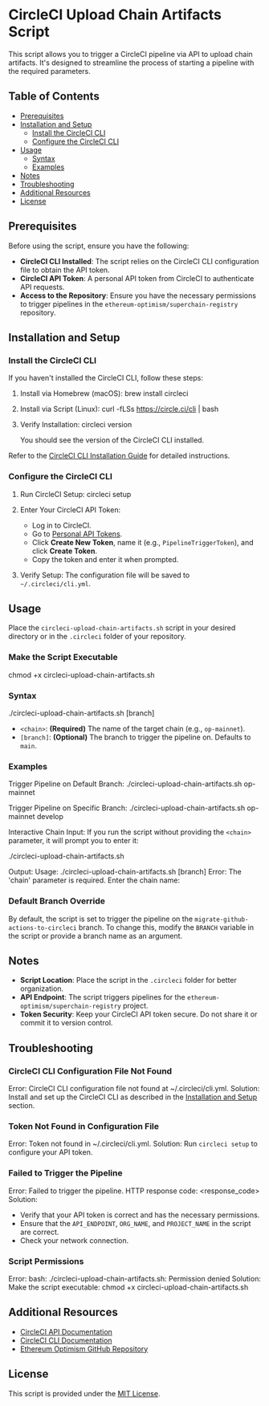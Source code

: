 # CircleCI Upload Chain Artifacts Script

This script allows you to trigger a CircleCI pipeline via API to upload chain artifacts. It's designed to streamline the process of starting a pipeline with the required parameters.

## Table of Contents

- [Prerequisites](#prerequisites)
- [Installation and Setup](#installation-and-setup)
  - [Install the CircleCI CLI](#install-the-circleci-cli)
  - [Configure the CircleCI CLI](#configure-the-circleci-cli)
- [Usage](#usage)
  - [Syntax](#syntax)
  - [Examples](#examples)
- [Notes](#notes)
- [Troubleshooting](#troubleshooting)
- [Additional Resources](#additional-resources)
- [License](#license)

## Prerequisites

Before using the script, ensure you have the following:

- **CircleCI CLI Installed**: The script relies on the CircleCI CLI configuration file to obtain the API token.
- **CircleCI API Token**: A personal API token from CircleCI to authenticate API requests.
- **Access to the Repository**: Ensure you have the necessary permissions to trigger pipelines in the `ethereum-optimism/superchain-registry` repository.

## Installation and Setup

### Install the CircleCI CLI

If you haven't installed the CircleCI CLI, follow these steps:

1. Install via Homebrew (macOS):
   brew install circleci

2. Install via Script (Linux):
   curl -fLSs https://circle.ci/cli | bash

3. Verify Installation:
   circleci version

   You should see the version of the CircleCI CLI installed.

Refer to the [CircleCI CLI Installation Guide](https://circleci.com/docs/local-cli/#installation) for detailed instructions.

### Configure the CircleCI CLI

1. Run CircleCI Setup:
   circleci setup

2. Enter Your CircleCI API Token:
   - Log in to CircleCI.
   - Go to [Personal API Tokens](https://app.circleci.com/settings/user/tokens).
   - Click **Create New Token**, name it (e.g., `PipelineTriggerToken`), and click **Create Token**.
   - Copy the token and enter it when prompted.

3. Verify Setup:
   The configuration file will be saved to `~/.circleci/cli.yml`.

## Usage

Place the `circleci-upload-chain-artifacts.sh` script in your desired directory or in the `.circleci` folder of your repository.

### Make the Script Executable

chmod +x circleci-upload-chain-artifacts.sh

### Syntax

./circleci-upload-chain-artifacts.sh <chain> [branch]

- `<chain>`: **(Required)** The name of the target chain (e.g., `op-mainnet`).
- `[branch]`: **(Optional)** The branch to trigger the pipeline on. Defaults to `main`.

### Examples

Trigger Pipeline on Default Branch:
./circleci-upload-chain-artifacts.sh op-mainnet

Trigger Pipeline on Specific Branch:
./circleci-upload-chain-artifacts.sh op-mainnet develop

Interactive Chain Input:
If you run the script without providing the `<chain>` parameter, it will prompt you to enter it:

./circleci-upload-chain-artifacts.sh

Output:
Usage: ./circleci-upload-chain-artifacts.sh <chain> [branch]
Error: The 'chain' parameter is required.
Enter the chain name:

### Default Branch Override

By default, the script is set to trigger the pipeline on the `migrate-github-actions-to-circleci` branch.
To change this, modify the `BRANCH` variable in the script or provide a branch name as an argument.

## Notes

- **Script Location**: Place the script in the `.circleci` folder for better organization.
- **API Endpoint**: The script triggers pipelines for the `ethereum-optimism/superchain-registry` project.
- **Token Security**: Keep your CircleCI API token secure. Do not share it or commit it to version control.

## Troubleshooting

### CircleCI CLI Configuration File Not Found

Error:
CircleCI CLI configuration file not found at ~/.circleci/cli.yml.
Solution:
Install and set up the CircleCI CLI as described in the [Installation and Setup](#installation-and-setup) section.

### Token Not Found in Configuration File

Error:
Token not found in ~/.circleci/cli.yml.
Solution:
Run `circleci setup` to configure your API token.

### Failed to Trigger the Pipeline

Error:
Failed to trigger the pipeline. HTTP response code: <response_code>
Solution:
- Verify that your API token is correct and has the necessary permissions.
- Ensure that the `API_ENDPOINT`, `ORG_NAME`, and `PROJECT_NAME` in the script are correct.
- Check your network connection.

### Script Permissions

Error:
bash: ./circleci-upload-chain-artifacts.sh: Permission denied
Solution:
Make the script executable:
chmod +x circleci-upload-chain-artifacts.sh

## Additional Resources

- [CircleCI API Documentation](https://circleci.com/docs/api/v2/#operation/triggerPipeline)
- [CircleCI CLI Documentation](https://circleci.com/docs/local-cli)
- [Ethereum Optimism GitHub Repository](https://github.com/ethereum-optimism/superchain-registry)

## License

This script is provided under the [MIT License](../LICENSE).
